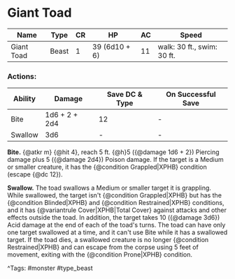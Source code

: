 # Giant Toad

| Name | Type | CR | HP | AC | Speed |
|------|------|----|----|----|-------|
| Giant Toad | Beast | 1 | 39 (6d10 + 6) | 11 | walk: 30 ft., swim: 30 ft. |

### Actions:

| Ability | Damage | Save DC & Type | On Successful Save |
|---------|--------|----------------|--------------------|
| Bite | 1d6 + 2 + 2d4 | 12 | - |
| Swallow | 3d6 | - | - |


**Bite.** {@atkr m} {@hit 4}, reach 5 ft. {@h}5 ({@damage 1d6 + 2}) Piercing damage plus 5 ({@damage 2d4}) Poison damage. If the target is a Medium or smaller creature, it has the {@condition Grappled|XPHB} condition (escape {@dc 12}).

**Swallow.** The toad swallows a Medium or smaller target it is grappling. While swallowed, the target isn't {@condition Grappled|XPHB} but has the {@condition Blinded|XPHB} and {@condition Restrained|XPHB} conditions, and it has {@variantrule Cover|XPHB|Total Cover} against attacks and other effects outside the toad. In addition, the target takes 10 ({@damage 3d6}) Acid damage at the end of each of the toad's turns. The toad can have only one target swallowed at a time, and it can't use Bite while it has a swallowed target. If the toad dies, a swallowed creature is no longer {@condition Restrained|XPHB} and can escape from the corpse using 5 feet of movement, exiting with the {@condition Prone|XPHB} condition.

^Tags: #monster #type_beast